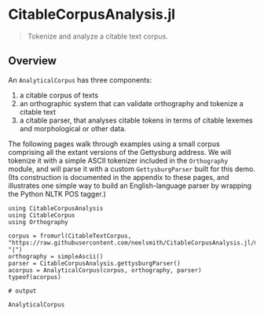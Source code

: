 # CitableCorpusAnalysis.jl

> Tokenize and analyze a citable text corpus.


## Overview



An `AnalyticalCorpus` has three components:

1. a citable corpus of texts
2. an orthographic system that can validate orthography and tokenize a citable text
3. a citable parser, that analyses citable tokens in terms of citable lexemes and morphological or other data.

The following pages walk through examples using a small corpus comprising all the extant versions of the Gettysburg address.  We will tokenize it with a simple ASCII tokenizer included in the `Orthography` module, and will parse it with a custom `GettysburgParser` built for this demo. (Its construction is documented in the appendix to these pages, and illustrates one simple way to build an English-language parser by wrapping the Python NLTK POS tagger.)



```jldoctest overview
using CitableCorpusAnalysis
using CitableCorpus
using Orthography

corpus = fromurl(CitableTextCorpus, "https://raw.githubusercontent.com/neelsmith/CitableCorpusAnalysis.jl/main/test/data/gettysburg/gettysburgcorpus.cex", "|")
orthography = simpleAscii()
parser = CitableCorpusAnalysis.gettysburgParser()
acorpus = AnalyticalCorpus(corpus, orthography, parser)
typeof(acorpus)

# output

AnalyticalCorpus
```



